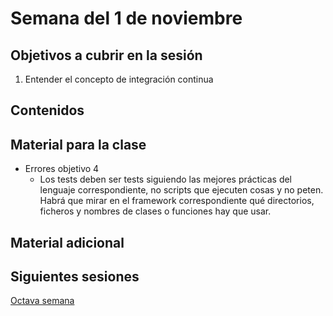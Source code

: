 # Semana del 1 de noviembre


## Objetivos a cubrir en la sesión

1. Entender el concepto de integración continua

## Contenidos

## Material para la clase

* Errores objetivo 4
  * Los tests deben ser tests siguiendo las mejores prácticas del lenguaje correspondiente, no scripts que ejecuten cosas y no peten. Habrá que mirar en el framework correspondiente qué directorios, ficheros y nombres de clases o funciones hay que usar.


## Material adicional


## Siguientes sesiones

[Octava semana](semana-08.md)

